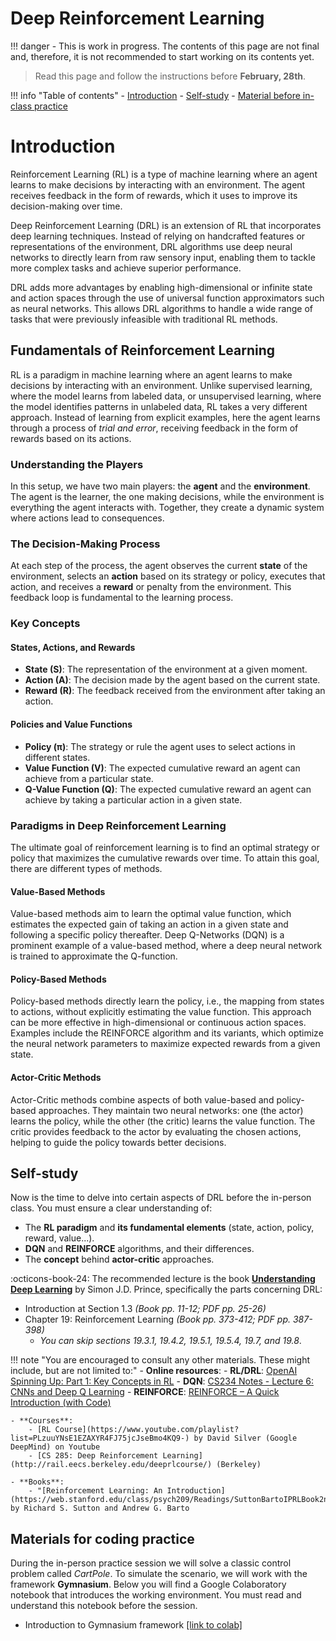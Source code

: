 # Deep Reinforcement Learning
!!! danger
    - This is work in progress. The contents of this page are not final and, therefore, it is not recommended to start working on its contents yet.


> Read this page and follow the instructions before **February, 28th**.

!!! info "Table of contents"
    - [Introduction](#introduction)
    - [Self-study](#self-study)
    - [Material before in-class practice](#material-before-in-class-practice)

# Introduction

Reinforcement Learning (RL) is a type of machine learning where an agent learns to make decisions by interacting with an environment. The agent receives feedback in the form of rewards, which it uses to improve its decision-making over time.

Deep Reinforcement Learning (DRL) is an extension of RL that incorporates deep learning techniques. Instead of relying on handcrafted features or representations of the environment, DRL algorithms use deep neural networks to directly learn from raw sensory input, enabling them to tackle more complex tasks and achieve superior performance.

DRL adds more advantages by enabling high-dimensional or infinite state and action spaces through the use of universal function approximators such as neural networks. This allows DRL algorithms to handle a wide range of tasks that were previously infeasible with traditional RL methods.

## Fundamentals of Reinforcement Learning

RL is a paradigm in machine learning where an agent learns to make decisions by interacting with an environment. Unlike supervised learning, where the model learns from labeled data, or unsupervised learning, where the model identifies patterns in unlabeled data, RL takes a very different approach. Instead of learning from explicit examples, here the agent learns through a process of *trial and error*, receiving feedback in the form of rewards based on its actions.

### Understanding the Players

In this setup, we have two main players: the **agent** and the **environment**. The agent is the learner, the one making decisions, while the environment is everything the agent interacts with. Together, they create a dynamic system where actions lead to consequences.

### The Decision-Making Process

At each step of the process, the agent observes the current **state** of the environment, selects an **action** based on its strategy or policy, executes that action, and receives a **reward** or penalty from the environment. This feedback loop is fundamental to the learning process.

### Key Concepts

#### States, Actions, and Rewards

- **State (S)**: The representation of the environment at a given moment.
- **Action (A)**: The decision made by the agent based on the current state.
- **Reward (R)**: The feedback received from the environment after taking an action.

#### Policies and Value Functions

- **Policy (π)**: The strategy or rule the agent uses to select actions in different states.
- **Value Function (V)**: The expected cumulative reward an agent can achieve from a particular state.
- **Q-Value Function (Q)**: The expected cumulative reward an agent can achieve by taking a particular action in a given state.

### Paradigms in Deep Reinforcement Learning

The ultimate goal of reinforcement learning is to find an optimal strategy or policy that maximizes the cumulative rewards over time. To attain this goal, there are different types of methods.

#### Value-Based Methods

Value-based methods aim to learn the optimal value function, which estimates the expected gain of taking an action in a given state and following a specific policy thereafter. Deep Q-Networks (DQN) is a prominent example of a value-based method, where a deep neural network is trained to approximate the Q-function.

#### Policy-Based Methods

Policy-based methods directly learn the policy, i.e., the mapping from states to actions, without explicitly estimating the value function. This approach can be more effective in high-dimensional or continuous action spaces. Examples include the REINFORCE algorithm and its variants, which optimize the neural network parameters to maximize expected rewards from a given state.

#### Actor-Critic Methods

Actor-Critic methods combine aspects of both value-based and policy-based approaches. They maintain two neural networks: one (the actor) learns the policy, while the other (the critic) learns the value function. The critic provides feedback to the actor by evaluating the chosen actions, helping to guide the policy towards better decisions.

## Self-study

Now is the time to delve into certain aspects of DRL before the in-person class. You must ensure a clear understanding of:

- The **RL paradigm** and **its fundamental elements** (state, action, policy, reward, value...).
- **DQN** and **REINFORCE** algorithms, and their differences.
- The **concept** behind **actor-critic** approaches.


:octicons-book-24: The recommended lecture is the book [**Understanding Deep Learning**](https://udlbook.github.io/udlbook/) by Simon J.D. Prince, specifically the parts concerning DRL:

- Introduction at Section 1.3 *(Book pp. 11-12; PDF pp. 25-26)*
- Chapter 19: Reinforcement Learning *(Book pp. 373-412; PDF pp. 387-398)*
    - *You can skip sections 19.3.1, 19.4.2, 19.5.1, 19.5.4, 19.7, and 19.8*.

!!! note "You are encouraged to consult any other materials. These might include, but are not limited to:"
    - **Online resources**:
        - **RL/DRL**: [OpenAI Spinning Up: Part 1: Key Concepts in RL](https://spinningup.openai.com/en/latest/spinningup/rl_intro.html)
        - **DQN**: [CS234 Notes - Lecture 6: CNNs and Deep Q Learning](https://web.stanford.edu/class/cs234/CS234Win2019/slides/lnotes6.pdf)
        - **REINFORCE**: [REINFORCE – A Quick Introduction (with Code)](https://dilithjay.com/blog/reinforce-a-quick-introduction-with-code/) 

    - **Courses**:
        - [RL Course](https://www.youtube.com/playlist?list=PLzuuYNsE1EZAXYR4FJ75jcJseBmo4KQ9-) by David Silver (Google DeepMind) on Youtube
        - [CS 285: Deep Reinforcement Learning](http://rail.eecs.berkeley.edu/deeprlcourse/) (Berkeley)

    - **Books**:
        - "[Reinforcement Learning: An Introduction](https://web.stanford.edu/class/psych209/Readings/SuttonBartoIPRLBook2ndEd.pdf)" by Richard S. Sutton and Andrew G. Barto

## Materials for coding practice

During the in-person practice session we will solve a classic control problem called *CartPole*. To simulate the scenario, we will work with the framework **Gymnasium**. Below you will find a Google Colaboratory notebook that introduces the working environment. You must read and understand this notebook before the session.

- Introduction to Gymnasium framework [[link to colab]](https://colab.research.google.com/drive/1ETiv5bo6db5F0xa3QkH9q_m01jLL0Rkm?usp=sharing)